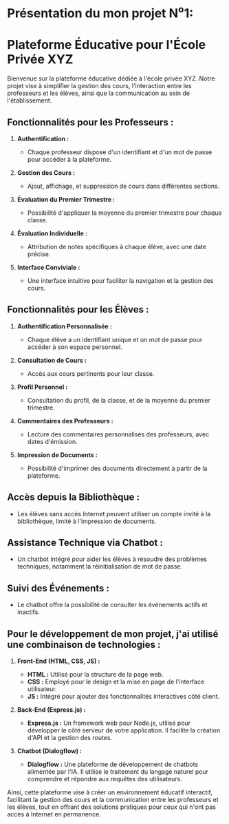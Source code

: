 # Présentation du mon projet N⁰1:

# **Plateforme Éducative pour l'École Privée XYZ**

Bienvenue sur la plateforme éducative dédiée à l'école privée XYZ. Notre projet vise à simplifier la gestion des cours, l'interaction entre les professeurs et les élèves, ainsi que la communication au sein de l'établissement.

## **Fonctionnalités pour les Professeurs :**

1. **Authentification :**
   - Chaque professeur dispose d'un identifiant et d'un mot de passe pour accéder à la plateforme.

2. **Gestion des Cours :**
   - Ajout, affichage, et suppression de cours dans différentes sections.

3. **Évaluation du Premier Trimestre :**
   - Possibilité d'appliquer la moyenne du premier trimestre pour chaque classe.

4. **Évaluation Individuelle :**
   - Attribution de notes spécifiques à chaque élève, avec une date précise.

5. **Interface Conviviale :**
   - Une interface intuitive pour faciliter la navigation et la gestion des cours.

## **Fonctionnalités pour les Élèves :**

1. **Authentification Personnalisée :**
   - Chaque élève a un identifiant unique et un mot de passe pour accéder à son espace personnel.

2. **Consultation de Cours :**
   - Accès aux cours pertinents pour leur classe.

3. **Profil Personnel :**
   - Consultation du profil, de la classe, et de la moyenne du premier trimestre.

4. **Commentaires des Professeurs :**
   - Lecture des commentaires personnalisés des professeurs, avec dates d'émission.

5. **Impression de Documents :**
   - Possibilité d'imprimer des documents directement à partir de la plateforme.

## **Accès depuis la Bibliothèque :**

- Les élèves sans accès Internet peuvent utiliser un compte invité à la bibliothèque, limité à l'impression de documents.

## **Assistance Technique via Chatbot :**

- Un chatbot intégré pour aider les élèves à résoudre des problèmes techniques, notamment la réinitialisation de mot de passe.

## **Suivi des Événements :**

- Le chatbot offre la possibilité de consulter les événements actifs et inactifs.

## **Pour le développement de mon projet, j'ai utilisé une combinaison de technologies :**

1. **Front-End (HTML, CSS, JS) :**
   - **HTML :** Utilisé pour la structure de la page web.
   - **CSS :** Employé pour le design et la mise en page de l'interface utilisateur.
   - **JS :** Intégré pour ajouter des fonctionnalités interactives côté client.

2. **Back-End (Express.js) :**
   - **Express.js :** Un framework web pour Node.js, utilisé pour développer le côté serveur de votre application. Il facilite la création d'API et la gestion des routes.

3. **Chatbot (Dialogflow) :**
   - **Dialogflow :** Une plateforme de développement de chatbots alimentée par l'IA. Il utilise le traitement du langage naturel pour comprendre et répondre aux requêtes des utilisateurs.


Ainsi, cette plateforme vise à créer un environnement éducatif interactif, facilitant la gestion des cours et la communication entre les professeurs et les élèves, tout en offrant des solutions pratiques pour ceux qui n'ont pas accès à Internet en permanence.
